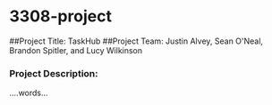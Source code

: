 # 3308-project
##Project Title: TaskHub
##Project Team: Justin Alvey, Sean O'Neal, Brandon Spitler, and Lucy Wilkinson
### Project Description:
....words...
### 
